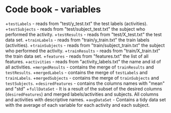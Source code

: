 # Code book - variables

+`testLabels` - reads from "test/y_test.txt" the test labels (activities).
+`testSubjects` - reads from "test/subject_test.txt" the subject who performed the activity.
+`testResults` - reads from "test/X_test.txt" the test data set.
+`trainLabels` - reads from "train/y_train.txt" the train labels (activities).
+`trainSubjects` - reads from "train/subject_train.txt" the subject who performed the activity.
+`trainResults` - reads from "train/X_train.txt" the train data set. 
+`features` - reads from "features.txt" the list of all features.
+`activities` - reads from "activity_labels.txt" the name and id of all activities.
+`mergedResults` - contains the merge of `trainResults` and `testResults`.
+`mergedLabels` - contains the merge of `testLabels` and `trainLabels`.
+`mergedSubjects` - contains the merge of `trainSubjects` and `testSubjects`.
+`desiredFeatures` - contains the columns names with "mean" and "std"
+`fullDataSet` - It is a result of the subset of the desired columns (`desiredFeatures`) and merged labels/activities and subjects. All columns and activities with descriptive names.
+`avgDataSet` - Contains a tidy data set with the average of each variable for each activity and each subject.
